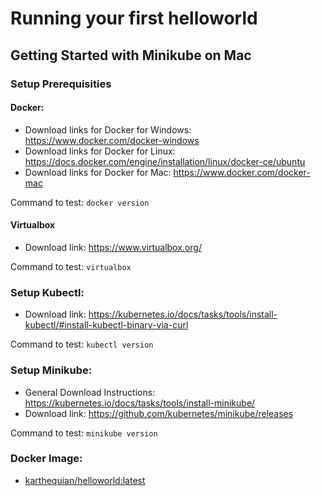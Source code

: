 # Running your first helloworld

## Getting Started with Minikube on Mac

### Setup Prerequisities

#### Docker:

* Download links for Docker for Windows: https://www.docker.com/docker-windows
* Download links for Docker for Linux: https://docs.docker.com/engine/installation/linux/docker-ce/ubuntu
* Download links for Docker for Mac: https://www.docker.com/docker-mac

Command to test: `docker version`

#### Virtualbox

* Download link: https://www.virtualbox.org/

Command to test: `virtualbox`

### Setup Kubectl:
* Download link: https://kubernetes.io/docs/tasks/tools/install-kubectl/#install-kubectl-binary-via-curl

Command to test: `kubectl version`


### Setup Minikube:
* General Download Instructions: https://kubernetes.io/docs/tasks/tools/install-minikube/
* Download link: https://github.com/kubernetes/minikube/releases

Command to test: `minikube version`


### Docker Image:
* [karthequian/helloworld:latest](https://hub.docker.com/r/karthequian/helloworld/)


